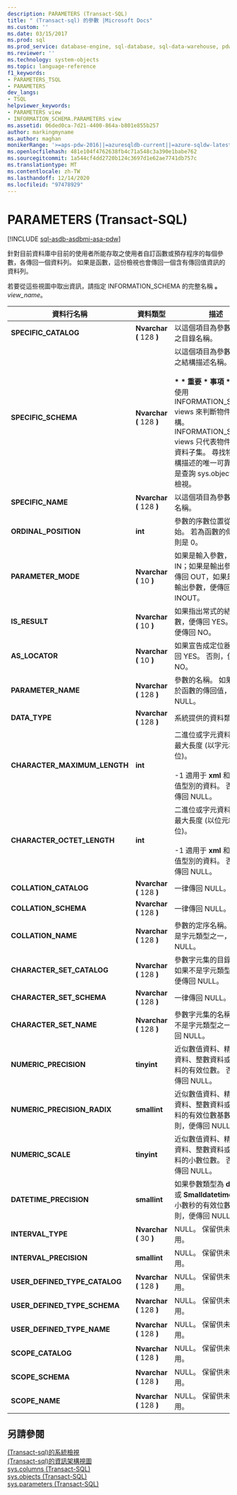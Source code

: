 ```yaml
---
description: PARAMETERS (Transact-SQL)
title: " (Transact-sql) 的參數 |Microsoft Docs"
ms.custom: ''
ms.date: 03/15/2017
ms.prod: sql
ms.prod_service: database-engine, sql-database, sql-data-warehouse, pdw
ms.reviewer: ''
ms.technology: system-objects
ms.topic: language-reference
f1_keywords:
- PARAMETERS_TSQL
- PARAMETERS
dev_langs:
- TSQL
helpviewer_keywords:
- PARAMETERS view
- INFORMATION_SCHEMA.PARAMETERS view
ms.assetid: 06ded0ca-7d21-4400-864a-b801e855b257
author: markingmyname
ms.author: maghan
monikerRange: '>=aps-pdw-2016||=azuresqldb-current||=azure-sqldw-latest||>=sql-server-2016||>=sql-server-linux-2017||=azuresqldb-mi-current'
ms.openlocfilehash: 481e104f4762638fb4c71a548c3a390e1babe762
ms.sourcegitcommit: 1a544cf4dd2720b124c3697d1e62ae7741db757c
ms.translationtype: MT
ms.contentlocale: zh-TW
ms.lasthandoff: 12/14/2020
ms.locfileid: "97478929"
---
```

# <a name="parameters-transact-sql"></a>PARAMETERS (Transact-SQL)
[!INCLUDE [sql-asdb-asdbmi-asa-pdw](../../includes/applies-to-version/sql-asdb-asdbmi-asa-pdw.md)]

  針對目前資料庫中目前的使用者所能存取之使用者自訂函數或預存程序的每個參數，各傳回一個資料列。 如果是函數，這份檢視也會傳回一個含有傳回值資訊的資料列。  
  
 若要從這些視圖中取出資訊，請指定 INFORMATION_SCHEMA 的完整名稱 **。**_view_name_。  
  
|資料行名稱|資料類型|描述|  
|-----------------|---------------|-----------------|  
|**SPECIFIC_CATALOG**|**Nvarchar (** 128 **)**|以這個項目為參數的常式之目錄名稱。|  
|**SPECIFIC_SCHEMA**|**Nvarchar (** 128 **)**|以這個項目為參數的常式之結構描述名稱。<br /><br /> <strong> \* \* 重要 \* 事項 \* ：</strong>請勿使用 INFORMATION_SCHEMA views 來判斷物件的架構。 INFORMATION_SCHEMA views 只代表物件的中繼資料子集。 尋找物件之結構描述的唯一可靠方式就是查詢 sys.objects 目錄檢視。|  
|**SPECIFIC_NAME**|**Nvarchar (** 128 **)**|以這個項目為參數的常式名稱。|  
|**ORDINAL_POSITION**|**int**|參數的序數位置從 1 開始。 若為函數的傳回值，則是 0。|  
|**PARAMETER_MODE**|**Nvarchar (** 10 **)**|如果是輸入參數，便傳回 IN；如果是輸出參數，便傳回 OUT，如果是輸入/輸出參數，便傳回 INOUT。|  
|**IS_RESULT**|**Nvarchar (** 10 **)**|如果指出常式的結果是函數，便傳回 YES。 否則，便傳回 NO。|  
|**AS_LOCATOR**|**Nvarchar (** 10 **)**|如果宣告成定位器，便傳回 YES。 否則，便傳回 NO。|  
|**PARAMETER_NAME**|**Nvarchar (** 128 **)**|參數的名稱。 如果這對應於函數的傳回值，便是 NULL。|  
|**DATA_TYPE**|**Nvarchar (** 128 **)**|系統提供的資料類型。|  
|**CHARACTER_MAXIMUM_LENGTH**|**int**|二進位或字元資料類型的最大長度 (以字元為單位)。<br /><br /> -1 適用于 **xml** 和大數數值型別的資料。 否則，便傳回 NULL。|  
|**CHARACTER_OCTET_LENGTH**|**int**|二進位或字元資料類型的最大長度 (以位元組為單位)。<br /><br /> -1 適用于 **xml** 和大數數值型別的資料。 否則，便傳回 NULL。|  
|**COLLATION_CATALOG**|**Nvarchar (** 128 **)**|一律傳回 NULL。|  
|**COLLATION_SCHEMA**|**Nvarchar (** 128 **)**|一律傳回 NULL。|  
|**COLLATION_NAME**|**Nvarchar (** 128 **)**|參數的定序名稱。 如果不是字元類型之一，便傳回 NULL。|  
|**CHARACTER_SET_CATALOG**|**Nvarchar (** 128 **)**|參數字元集的目錄名稱。 如果不是字元類型之一，便傳回 NULL。|  
|**CHARACTER_SET_SCHEMA**|**Nvarchar (** 128 **)**|一律傳回 NULL。|  
|**CHARACTER_SET_NAME**|**Nvarchar (** 128 **)**|參數字元集的名稱。 如果不是字元類型之一，便傳回 NULL。|  
|**NUMERIC_PRECISION**|**tinyint**|近似數值資料、精確數值資料、整數資料或貨幣資料的有效位數。 否則，便傳回 NULL。|  
|**NUMERIC_PRECISION_RADIX**|**smallint**|近似數值資料、精確數值資料、整數資料或貨幣資料的有效位數基數。 否則，便傳回 NULL。|  
|**NUMERIC_SCALE**|**tinyint**|近似數值資料、精確數值資料、整數資料或貨幣資料的小數位數。 否則，便傳回 NULL。|  
|**DATETIME_PRECISION**|**smallint**|如果參數類型為 **datetime** 或 **Smalldatetime**，則為小數秒的有效位數。 否則，便傳回 NULL。|  
|**INTERVAL_TYPE**|**Nvarchar (** 30 **)**|NULL。 保留供未來使用。|  
|**INTERVAL_PRECISION**|**smallint**|NULL。 保留供未來使用。|  
|**USER_DEFINED_TYPE_CATALOG**|**Nvarchar (** 128 **)**|NULL。 保留供未來使用。|  
|**USER_DEFINED_TYPE_SCHEMA**|**Nvarchar (** 128 **)**|NULL。 保留供未來使用。|  
|**USER_DEFINED_TYPE_NAME**|**Nvarchar (** 128 **)**|NULL。 保留供未來使用。|  
|**SCOPE_CATALOG**|**Nvarchar (** 128 **)**|NULL。 保留供未來使用。|  
|**SCOPE_SCHEMA**|**Nvarchar (** 128 **)**|NULL。 保留供未來使用。|  
|**SCOPE_NAME**|**Nvarchar (** 128 **)**|NULL。 保留供未來使用。|  
  
## <a name="see-also"></a>另請參閱  
 [&#40;Transact-sql&#41;的系統檢視 ](../../t-sql/language-reference.md)   
 [&#40;Transact-sql&#41;的資訊架構視圖 ](~/relational-databases/system-information-schema-views/system-information-schema-views-transact-sql.md)   
 [sys.columns &#40;Transact-SQL&#41;](../../relational-databases/system-catalog-views/sys-columns-transact-sql.md)   
 [sys.objects &#40;Transact-SQL&#41;](../../relational-databases/system-catalog-views/sys-objects-transact-sql.md)   
 [sys.parameters &#40;Transact-SQL&#41;](../../relational-databases/system-catalog-views/sys-parameters-transact-sql.md)  
  
